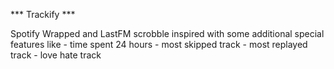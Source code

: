 *** Trackify ***

Spotify Wrapped and LastFM scrobble inspired with some additional special features like
    - time spent 24 hours
    - most skipped track
    - most replayed track
    - love hate track